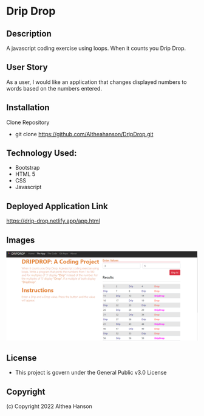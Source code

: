 # Drip Drop

## Description 
A javascript coding exercise using loops. When it counts you Drip Drop.

## User Story
As a user, I would like an application that changes displayed numbers to words based on the numbers entered.

## Installation

Clone Repository
- git clone https://github.com/Altheahanson/DripDrop.git

## Technology Used: 

- Bootstrap
- HTML 5
- CSS
- Javascript

## Deployed Application Link
https://drip-drop.netlify.app/app.html
## Images
![DripDrop App](./img/dripdropApp.png)

## License
- This project is govern under the General Public v3.0 License

## Copyright
   (c) Copyright 2022 Althea Hanson 
